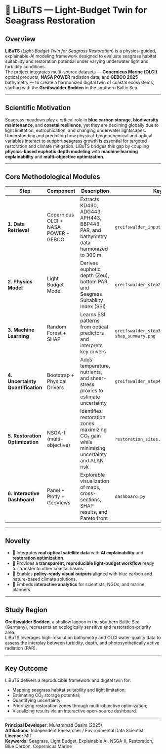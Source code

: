 # 🌊 LiBuTS — Light-Budget Twin for Seagrass Restoration

## Overview
**LiBuTS** (*Light-Budget Twin for Seagrass Restoration*) is a physics-guided, explainable-AI modeling framework designed to evaluate seagrass habitat suitability and restoration potential under varying underwater light and turbidity conditions.  
The project integrates multi-source datasets — **Copernicus Marine (OLCI)** optical products, **NASA POWER** radiation data, and **GEBCO 2025** bathymetry — to create a harmonized digital twin of coastal ecosystems, starting with the **Greifswalder Bodden** in the southern Baltic Sea.

---

## Scientific Motivation
Seagrass meadows play a critical role in **blue carbon storage**, **biodiversity maintenance**, and **coastal resilience**, yet they are declining globally due to light limitation, eutrophication, and changing underwater lightscapes.  
Understanding and predicting how physical–biogeochemical and optical variables interact to support seagrass growth is essential for targeted restoration and climate mitigation. LiBuTS bridges this gap by coupling **physics-based euphotic depth modeling** with **machine learning explainability** and **multi-objective optimization**.

---

## Core Methodological Modules

| Step | Component | Description | Key Output |
|------|------------|--------------|-------------|
| **1. Data Retrieval** | Copernicus OLCI + NASA POWER + GEBCO | Extracts KD490, ADG443, APH443, BBP443, PAR, and bathymetry data harmonized to 300 m | `greifswalder_inputs_clean.nc` |
| **2. Physics Model** | Light Budget Model | Derives euphotic depth (Zeu), bottom PAR, and Seagrass Suitability Index (SSI) | `greifswalder_step2_physics.nc` |
| **3. Machine Learning** | Random Forest + SHAP | Learns SSI patterns from optical predictors and interprets key drivers | `greifswalder_step3_ml.nc`, `shap_summary.png` |
| **4. Uncertainty Quantification** | Bootstrap + Physical Drivers | Adds temperature, nutrients, and shear-stress proxies to estimate uncertainty | `greifswalder_step4_physics_uncertainty.nc` |
| **5. Restoration Optimization** | NSGA-II (multi-objective) | Identifies restoration zones maximizing CO₂ gain while minimizing uncertainty and ALAN risk | `restoration_sites.gpkg`, `pareto_front.csv` |
| **6. Interactive Dashboard** | Panel + Plotly + GeoViews | Explorable visualization of maps, cross-sections, SHAP results, and Pareto front | `dashboard.py` |

---

## Novelty
- 🔹 Integrates **real optical satellite data** with **AI explainability** and **restoration optimization**.  
- 🔹 Provides a **transparent, reproducible light-budget workflow** ready for transfer to other coastal basins.  
- 🔹 Enables **policy-ready visual outputs** aligned with blue carbon and nature-based climate solutions.  
- 🔹 Embeds **interactive analytics** for scientists, NGOs, and marine planners.

---

## Study Region
**Greifswalder Bodden**, a shallow lagoon in the southern Baltic Sea (Germany), represents an ecologically sensitive and restoration-priority area.  
LiBuTS leverages high-resolution bathymetry and OLCI water-quality data to assess the interplay between turbidity, depth, and photosynthetically active radiation (PAR).

---

## Key Outcome
LiBuTS delivers a reproducible framework and digital twin for:
- Mapping seagrass habitat suitability and light limitation;
- Estimating CO₂ storage potential;
- Quantifying uncertainty;
- Prioritizing restoration zones through multi-objective optimization;
- Visualizing results via an interactive open-source dashboard.

---

**Principal Developer:** Muhammad Qasim (2025)  
**Affiliations:** Independent Researcher / Environmental Data Scientist  
**License:** MIT  
**Keywords:** Seagrass, Light Budget, Explainable AI, NSGA-II, Restoration, Blue Carbon, Copernicus Marine
